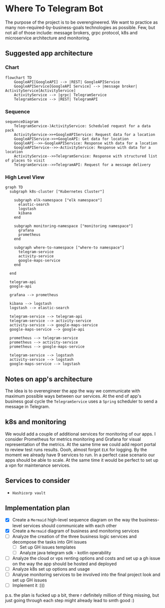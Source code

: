 # Where To Telegram Bot

The purpose of the project is to be overengineered. We want to practice as many non-required-by-business-goals technologies as possible. Few, but not all of those include: message brokers, grpc protocol, k8s and microservice architecture and monitoring.

## Suggested app architecture

### Chart

```mermaid
flowchart TD
    GoogleAPI[GoogleAPI] --> |REST| GoogleAPIService 
    GoogleAPIService[GoogleAPI Service] --> |message broker| ActivityService[ActivityService]
    ActivityService --> |grpc| TelegramService
    TelegramService --> |REST| TelegramAPI
```

### Sequence

```mermaid
sequenceDiagram
    TelegramService-)ActivityService: Scheduled request for a data pack
    ActivityService->>+GoogleAPIService: Request data for a location
    GoogleAPIService->>+GoogleAPI: Get data for location
    GoogleAPI-->>-GoogleAPIService: Response with data for a location
    GoogleAPIService-->>-ActivityService: Response with data for a location
    ActivityService-->>TelegramService: Response with structured list of places to visit 
    TelegramService-->>TelegramAPI: Request for a message delivery
```
### High Level View

```mermaid
graph TD
  subgraph k8s-cluster ["Kubernetes Cluster"]
    
    subgraph elk-namespace ["elk namespace"]
      elastic-search
      logstash
      kibana
    end

    subgraph monitoring-namespace ["monitoring namespace"]
      grafana
      prometheus
    end
    
    subgraph where-to-namespace ["where-to namespace"]
      telegram-service
      activity-service
      google-maps-service
    end

  end

  telegram-api
  google-api

  grafana --> prometheus
  
  kibana --> logstash
  logstash --> elastic-search

  telegram-service --> telegram-api
  telegram-service --> activity-service
  activity-service --> google-maps-service
  google-maps-service --> google-api
  
  prometheus --> telegram-service 
  prometheus --> activity-service
  prometheus --> google-maps-service

  telegram-service --> logstash
  activity-service --> logstash
  google-maps-service --> logstash
```

## Notes on app's architecture

The idea is to overengineer the app the way we communicate with maximum possible ways between our services. At the end of app's business goal cycle the `TelegramService` uses a `Spring` scheduler to send a message in Telegram.

## k8s and monitoring

We would add a couple of additional services for monitoring of our apps. I consider Prometheus for metrics monitoring and Grafana for visual representation of the metrics. At the same time we could add report portal to review test runs results. Oooh, almost forgot `ELK` for logging. By the moment we already have 9 services to run. In a perfect case scenario our apps should be able to scale. At the same time it would be perfect to set up a vpn for maintenance services.

## Services to consider

* `Hashicorp vault`

## Implementation plan

* [X] Create a `Mermaid` high-level sequence diagram on the way the business-level services should communicate with each other
* [X] Create a `Mermaid` diagram of business and monitoring services 
* [ ] Analyze the creation of the three business logic services and decompose the tasks into GH issues
    * [ ] Set up GH issues templates
    * [ ] Analyze java telegram sdk - kotlin operability
* [ ] Analyze the cloud or vps renting options and costs and set up a gh issue on the way the app should be hosted and deployed
* [ ] Analyze k8s set up options and usage
* [ ] Analyse monitoring services to be involved into the final project look and set up GH issues
* [ ] Implement it :)))

p.s. the plan is fucked up a bit, there r definitely million of thing missing, but just going through each step might already lead to smth good :)
